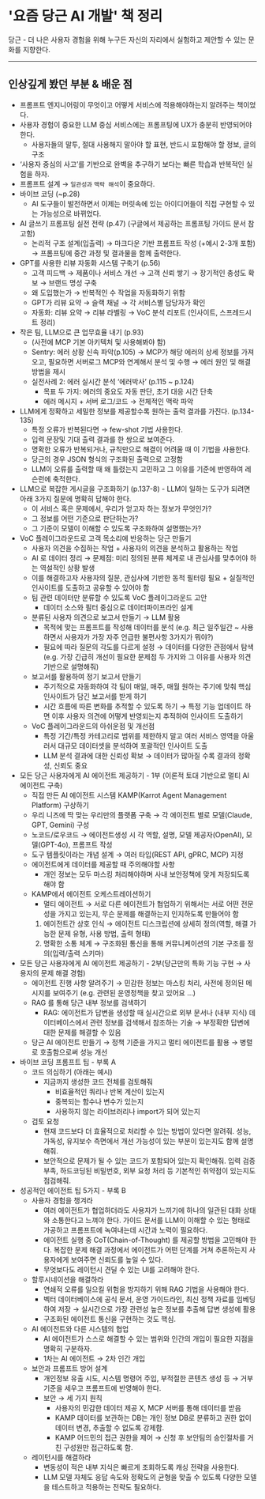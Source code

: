 # '요즘 당근 AI 개발' 책 정리

당근 - 더 나은 사용자 경험을 위해 누구든 자신의 자리에서 실험하고 제안할 수 있는 문화를 지향한다.


---

## 인상깊게 봤던 부분 & 배운 점

- 프롬프트 엔지니어링이 무엇이고 어떻게 서비스에 적용해야하는지 알려주는 책이었다.
- 사용자 경험이 중요한 LLM 중심 서비스에는 프롬프팅에 UX가 충분히 반영되어야 한다.
    - 사용자들의 말투, 절대 사용해지 말아야 할 표현, 반드시 포함해야 할 정보, 글의 구조
- ‘사용자 중심의 사고’를 기반으로 완벽을 추구하기 보다는 빠른 학습과 반복적인 실험을 하자.
- 프롬프트 설계 → `일관성과` `맥락 해석`이 중요하다.
- 바이브 코딩 (~p.28)
    - AI 도구들이 발전하면서 이제는 머릿속에 있는 아이디어들이 직접 구현할 수 있는 가능성으로 바뀌었다.
- AI 글쓰기 프롬프팅 실전 전략 (p.47) (구글에서 제공하는 프롬프팅 가이드 문서 참고함)
    - 논리적 구조 설계(입출력) → 마크다운 기반 프롬프트 작성 (+예시 2-3개 포함) → 프롬프팅에 중간 과정 및 결과물을 함께 출력한다.
- GPT를 사용한 리뷰 자동화 시스템 구축기 (p.56)
    - 고객 피드백 → 제품이나 서비스 개선 → 고객 신뢰 쌓기 → 장기적인 충성도 확보 → 브랜드 명성 구축
    - 왜 도입했는가 → 반복적인 수 작업을 자동화하기 위함
    - GPT가 리뷰 요약 → 슬랙 채널 → 각 서비스별 담당자가 확인
    - 자동화: 리뷰 요약 → 리뷰 라벨링 → VoC 분석 리포트 (인사이트, 스프레드시트 정리)
- 작은 팀, LLM으로 큰 업무효율 내기 (p.93)
    - (사전에 MCP 기본 아키텍처 및 사용해봐야 함)
    - Sentry: 에러 상황 신속 파악(p.105) → MCP가 해당 에러의 상세 정보를 가져오고, 필요하면 서버로그 MCP와 연계해서 분석 및 수행 → 에러 원인 및 해결 방법을 제시
    - 실전사례 2: 에러 실시간 분석 ‘에러박사’ (p.115 ~ p.124)
        - 목표 두 가지: 에러의 중요도 자동 판단, 초기 대응 시간 단축
        - 에러 메시지 + 서버 로그/코드 → 전체적인 맥락 파악
- LLM에게 정확하고 세밀한 정보를 제공할수록 원하는 출력 결과를 가진다. (p.134-135)
    - 특정 오류가 반복된다면 → few-shot 기법 사용한다.
    - 입력 문장및 기대 출력 결과를 한 쌍으로 보여준다.
    - 명확한 오류가 반복되거나, 규칙만으로 해결이 어려울 때 이 기법을 사용한다.
    - 당근의 경우 JSON 형식의 구조화된 출력으로 고정함
    - LLM이 오류를 출력할 때 왜 틀렸는지 고민하고 그 이유를 기준에 반영하여 레슨런에 축적한다.
- LLM으로 복잡한 게시글을 구조화하기 (p.137-8) - LLM이 일하는 도구가 되려면 아래 3가지 질문에 명확히 답해야 한다.
    - 이 서비스 혹은 문제에서, 우리가 얻고자 하는 정보가 무엇인가?
    - 그 정보를 어떤 기준으로 판단하는가?
    - 그 기준이 모델이 이해할 수 있도록 구조화하여 설명했는가?
- VoC 플레이그라운드로 고객 목소리에 반응하는 당근 만들기
    - 사용자 의견을 수집하는 작업 + 사용자의 의견을 분석하고 활용하는 작업
    - AI 로 데이터 정리 → 문제점: 미리 정의된 분류 체계로 내 관심사를 맞추어야 하는 역설적인 상황 발생
    - 이를 해결하고자 사용자의 질문, 관심사에 기반한 동적 필터링 필요 + 실질적인 인사이트를 도출하고 공유할 수 있어야 함
    - 팀 관련 데이터만 분류할 수 있도록 VoC 플레이그라운드 고안
        - 데이터 소스와 필터 중심으로 데이터파이프라인 설계
    - 분류된 사용자 의견으로 보고서 만들기 → LLM 활용
        - 목적에 맞는 프롬프트를 작성해 데이터를 분석 (e.g. 최근 일주일간 ~ 사용하면서 사용자가 가장 자주 언급한 불편사항 3가지가 뭐야?)
        - 필요에 따라 질문의 각도를 다르게 설정 → 데이터를 다양한 관점에서 탐색 (e.g. 가장 긴급히 개선이 필요한 문제점 두 가지와 그 이유를 사용자 의견 기반으로 설명해줘)
    - 보고서를 활용하여 정기 보고서 만들기
        - 주기적으로 자동화하여 각 팀이 매일, 매주, 매월 원하는 주기에 맞춰 핵심 인사이트가 담긴 보고서를 받게 하기
        - 시간 흐름에 따른 변화를 추적할 수 있도록 하기 → 특정 기능 업데이트 하면 이후 사용자 의견에 어떻게 반영되는지 추적하여 인사이트 도출하기
    - VoC 플레이그라운드의 아쉬운점 및 개선점
        - 특정 기간/특정 카테고리로 범위를 제한하지 말고 여러 서비스 영역을 아울러서 대규모 데이터셋을 분석하여 포괄적인 인사이트 도출
        - LLM 분석 결과에 대한 신뢰성 확보 → 데이터가 많아질 수록 결과의 정확성, 신뢰도 중요
- 모든 당근 사용자에게 AI 에이전트 제공하기 - 1부 (이론적 토대 기반으로 멀티 AI 에이전트 구축)
    - 직접 만든 AI 에이전트 시스템 KAMP(Karrot Agent Management Platform) 구상하기
    - 우리 니즈에 딱 맞는 우리만의 플랫폼 구축 → 각 에이전트 별로 모델(Claude, GPT, Gemini) 구성
    - 노코드/로우코드 → 에이전트생성 시 각 역할, 설명, 모델 제공자(OpenAI), 모델(GPT-4o), 프롬프트 작성
    - 도구 템플릿이라는 개념 설계 → 여러 타입(REST API, gPRC, MCP) 지정
    - 에이전트에게 데이터를 제공할 때 주의해야할 사항
        - 개인 정보는 모두 마스킹 처리해야하며 사내 보안정책에 맞게 저장되도록 해야 함
    - KAMP에서 에이전트 오케스트레이션하기
        - 멀티 에이전트 → 서로 다른 에이전트가 협업하기 위해서는 서로 어떤 전문성을 가지고 있는지, 무슨 문제를 해결하는지 인지하도록 만들어야 함
        1. 에이전트간 상호 인식 → 에이전트 디스크립션에 상세히 정의(역할, 해결 가능한 문제 유형, 사용 방법, 출력 형태)
        2. 명확한 소통 체계 → 구조화된 통신을 통해 커뮤니케이션의 기본 구조를 정의(입력/출력 스키마)
- 모든 당근 사용자에게 AI 에이전트 제공하기 - 2부(당근만의 특화 기능 구현 → 사용자의 문제 해결 경험)
    - 에이전트 진행 사항 알려주기 → 민감한 정보는 마스킹 처리, 사전에 정의된 메시지를 보여주기 (e.g. 관련된 운영정책을 찾고 있어요 …)
    - RAG 를 통해 당근 내부 정보를 검색하기
        - RAG: 에이전트가 답변을 생성할 때 실시간으로 외부 문서나 (내부 지식) 데이터베이스에서 관련 정보를 검색해서 참조하는 기술 → 부정확한 답변에 대한 문제를 해결할 수 있음
    - 당근 AI 에이전트 만들기 → 정책 기준을 가지고 멀티 에이전트를 활용 → 병렬로 호출함으로써 성능 개선
- 바이브 코딩 프롬프트 팁 - 부록 A
    - 코드 의심하기 (아래는 예시)
        - 지금까지 생성한 코드 전체를 검토해줘
            - 비효율적인 쿼리나 반복 계산이 있는지
            - 중복되는 함수나 변수가 있는지
            - 사용하지 않는 라이브러리나 import가 되어 있는지
    - 검토 요청
        - 현재 코드보다 더 효율적으로 처리할 수 있는 방법이 있다면 알려줘. 성능, 가독성, 유지보수 측면에서 개선 가능성이 있는 부분이 있는지도 함께 설명해줘.
        - 보안적으로 문제가 될 수 있는 코드가 포함되어 있는지 확인해줘. 입력 검증 부족, 하드코딩된 비밀번호, 외부 요청 처리 등 기본적인 취약점이 있는지도 점검해줘.
- 성공적인 에이전트 팁 5가지 - 부록 B
    - 사용자 경험을 챙겨라
        - 여러 에이전트가 협업하더라도 사용자가 느끼기에 하나의 일관된 대화 상태와 소통한다고 느껴야 한다. 가이드 문서를 LLM이 이해할 수 있는 형태로 가공하고 프롬프트에 녹여내는데 시간과 노력이 필요하다.
        - 에이전트 실행 중 CoT(Chain-of-Thought) 를 제공할 방법을 고민해야 한다. 복잡한 문제 해결 과정에서 에이전트가 어떤 단계를 거쳐 추론하는지 사용자에게 보여주면 신뢰도를 높일 수 있다.
        - 무엇보다도 레이턴시 견딜 수 있는 UI를 고려해야 한다.
    - 할루시네이션을 해결하라
        - 연쇄적 오류를 일으킬 위험을 방지하기 위해 RAG 기법을 사용해야 한다.
        - 벡터 데이터베이스에 공식 문서, 운영 가이드라인, 최신 정책 자료를 임베딩하여 저장 → 실시간으로 가장 관련성 높은 정보를 추출해 답변 생성에 활용
        - 구조화된 에이전트 통신을 구현하는 것도 핵심.
    - AI 에이전트와 다른 시스템의 협업
        - AI 에이전트가 스스로 해결할 수 있는 범위와 인간의 개입이 필요한 지점을 명확히 구분하자.
        - 1차는 AI 에이전트 → 2차 인간 개입
    - 보안과 프롬프트 방어 설계
        - 개인정보 유출 시도, 시스템 명령어 주입, 부적절한 콘텐츠 생성 등 → 거부 기준을 세우고 프롬프트에 반영해야 한다.
        - 보안 → 세 가지 원칙
            - 사용자의 민감한 데이터 제공 X, MCP 서버를 통해 데이터를 받음
            - KAMP 데이터를 보관하는 DB는 개인 정보 DB로 분류하고 권한 없이 데이터 변경, 추출할 수 없도록 강제함.
            - KAMP 어드민의 접근 권한을 제어 → 신청 후 보안팀의 승인절차를 거친 구성원만 접근하도록 함.
    - 레이턴시를 해결하라
        - 변동성이 적은 내부 지식은 빠르게 조회하도록 캐싱 전략을 사용한다.
        - LLM 모델 자체도 응답 속도와 정확도의 균형을 맞출 수 있도록 다양한 모델을 테스트하고 적용하는 전략도 필요하다.
